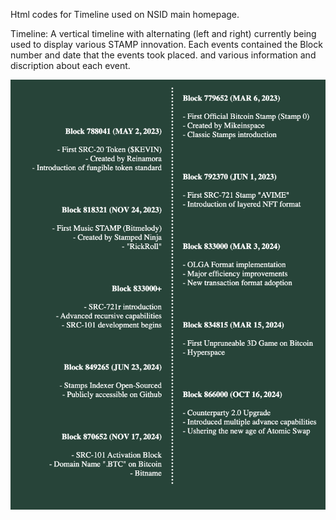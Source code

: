 Html codes for Timeline used on NSID main homepage.

Timeline:  A vertical timeline with alternating (left and right) currently being used to display various STAMP innovation.  Each events contained the Block number and date that the events took placed. and various information and discription about each event.  

![alt text](<NSID Stamp Timeline.png>)

